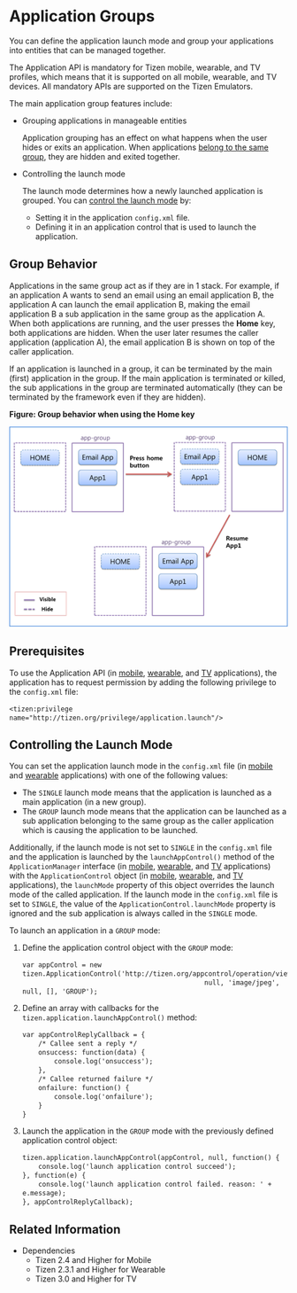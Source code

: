 # Application Groups

You can define the application launch mode and group your applications into entities that can be managed together.

The Application API is mandatory for Tizen mobile, wearable, and TV profiles, which means that it is supported on all mobile, wearable, and TV devices. All mandatory APIs are supported on the Tizen Emulators.

The main application group features include:

- Grouping applications in manageable entities

  Application grouping has an effect on what happens when the user hides or exits an application. When applications [belong to the same group](#group-behavior), they are hidden and exited together.

- Controlling the launch mode    

  The launch mode determines how a newly launched application is grouped. You can [control the launch mode](#controlling-the-launch-mode) by:

  - Setting it in the application `config.xml` file.
  - Defining it in an application control that is used to launch the application.

## Group Behavior

Applications in the same group act as if they are in 1 stack. For example, if an application A wants to send an email using an email application B, the application A can launch the email application B, making the email application B a sub application in the same group as the application A. When both applications are running, and the user presses the **Home** key, both applications are hidden. When the user later resumes the caller application (application A), the email application B is shown on top of the caller application.

If an application is launched in a group, it can be terminated by the main (first) application in the group. If the main application is terminated or killed, the sub applications in the group are terminated automatically (they can be terminated by the framework even if they are hidden).

**Figure: Group behavior when using the Home key**

![Group behavior when using the Home key](./media/app_group_behavior.png)

## Prerequisites

To use the Application API (in [mobile](../../../../org.tizen.web.apireference/html/device_api/mobile/tizen/application.html), [wearable](../../../../org.tizen.web.apireference/html/device_api/wearable/tizen/application.html), and [TV](../../../../org.tizen.web.apireference/html/device_api/tv/tizen/application.html) applications), the application has to request permission by adding the following privilege to the `config.xml` file:

```
<tizen:privilege name="http://tizen.org/privilege/application.launch"/>
```

## Controlling the Launch Mode

You can set the application launch mode in the `config.xml` file (in [mobile](../../../../org.tizen.studio/html/web_tools/config_editor_w.htm#mw_application) and [wearable](../../../../org.tizen.studio/html/web_tools/config_editor_w.htm#ww_application) applications) with one of the following values:

- The `SINGLE` launch mode means that the application is launched as a main application (in a new group).
- The `GROUP` launch mode means that the application can be launched as a sub application      belonging to the same group as the caller application which is causing the application to be launched.

Additionally, if the launch mode is not set to `SINGLE` in the `config.xml` file and the application is launched by the `launchAppControl()` method of the `ApplicationManager` interface (in [mobile](../../../../org.tizen.web.apireference/html/device_api/mobile/tizen/application.html#ApplicationManager), [wearable](../../../../org.tizen.web.apireference/html/device_api/wearable/tizen/application.html#ApplicationManager), and [TV](../../../../org.tizen.web.apireference/html/device_api/tv/tizen/application.html#ApplicationManager) applications) with the `ApplicationControl` object (in [mobile](../../../../org.tizen.web.apireference/html/device_api/mobile/tizen/application.html#ApplicationControl), [wearable](../../../../org.tizen.web.apireference/html/device_api/wearable/tizen/application.html#ApplicationControl), and [TV](../../../../org.tizen.web.apireference/html/device_api/tv/tizen/application.html#ApplicationControl) applications), the `launchMode` property of this object overrides the launch mode of the called application. If the launch mode in the `config.xml` file is set to `SINGLE`, the value of the `ApplicationControl.launchMode` property is ignored and the sub application is always called in the `SINGLE` mode.

To launch an application in a `GROUP` mode:

1. Define the application control object with the `GROUP` mode:

   ```
   var appControl = new tizen.ApplicationControl('http://tizen.org/appcontrol/operation/view',
                                                 null, 'image/jpeg', null, [], 'GROUP');
   ```

2. Define an array with callbacks for the `tizen.application.launchAppControl()` method:

   ```
   var appControlReplyCallback = {
       /* Callee sent a reply */
       onsuccess: function(data) {
           console.log('onsuccess');
       },
       /* Callee returned failure */
       onfailure: function() {
           console.log('onfailure');
       }
   }
   ```

3. Launch the application in the `GROUP` mode with the previously defined application control object:

   ```
   tizen.application.launchAppControl(appControl, null, function() {
       console.log('launch application control succeed');
   }, function(e) {
       console.log('launch application control failed. reason: ' + e.message);
   }, appControlReplyCallback);
   ```

## Related Information
* Dependencies
   - Tizen 2.4 and Higher for Mobile
   - Tizen 2.3.1 and Higher for Wearable
   - Tizen 3.0 and Higher for TV
